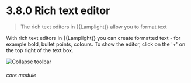 # 3.8.0    Rich text editor

> The rich text editors in {{Lamplight}} allow you to format text

With rich text editors in {{Lamplight}} you can create formatted text - for example bold, bullet points, colours. To show the editor, click on the '+' on the top right of the text box. 

![Collapse toolbar](20a.png) 


###### core module

